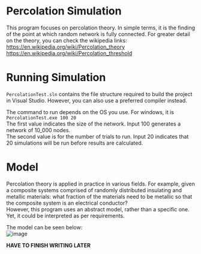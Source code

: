 # Percolation Simulation
This program focuses on percolation theory. In simple terms, it is the finding of the point at which random network is fully connected. For greater detail on the theory, you can check the wikipedia links:   
https://en.wikipedia.org/wiki/Percolation_theory   
https://en.wikipedia.org/wiki/Percolation_threshold

# Running Simulation
`PercolationTest.sln` contains the file structure required to build the project in Visual Studio.
However, you can also use a preferred compiler instead.    

The command to run depends on the OS you use. For windows, it is `PercolationTest.exe 100 20`      
The first value indicates the size of the network. Input 100 generates a network of 10_000 nodes.     
The second value is for the number of trials to run. Input 20 indicates that 20 simulations will be run before results are calculated.





# Model
Percolation theory is applied in practice in various fields. For example, given a composite systems comprised of randomly distributed insulating and metallic materials: what fraction of the materials need to be metallic so that the composite system is an electrical conductor?     
However, this program uses an abstract model, rather than a specific one. Yet, it could be interpreted as per requirements. 

The model can be seen below:     
![image](https://user-images.githubusercontent.com/80176765/162069098-bc008034-6593-42b2-ab51-980faa4dc1a2.png)


**HAVE TO FINISH WRITING LATER**
